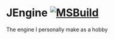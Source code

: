 # JEngine [![MSBuild](https://github.com/Junwoo-Seo-1998/JEngine/actions/workflows/msbuild.yml/badge.svg)](https://github.com/Junwoo-Seo-1998/JEngine/actions/workflows/msbuild.yml)
The engine I personally make as a hobby
